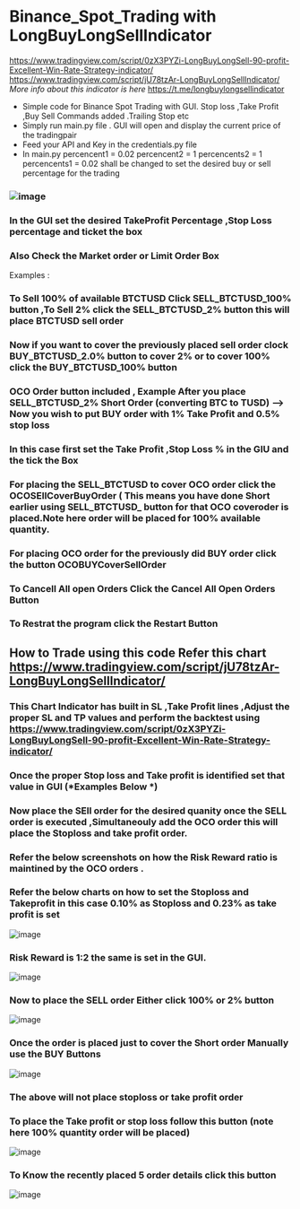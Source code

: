 # Binance_Spot_Trading with LongBuyLongSellIndicator
https://www.tradingview.com/script/0zX3PYZi-LongBuyLongSell-90-profit-Excellent-Win-Rate-Strategy-indicator/
https://www.tradingview.com/script/jU78tzAr-LongBuyLongSellIndicator/
_More info about this indicator is here_ https://t.me/longbuylongsellindicator

- Simple code for Binance Spot Trading with GUI. Stop loss ,Take Profit ,Buy Sell Commands added .Trailing Stop etc
- Simply run main.py file . GUI will open and display the current price of the tradingpair 
- Feed your API and Key in the credentials.py file
- In main.py percencent1 = 0.02 percencent2 = 1  percencents2 = 1 percencents1 = 0.02  shall be changed to set the desired buy or sell percentage for the trading
### ![image](https://github.com/programjio/Binance_Spot_Trading/assets/56245199/8847a34e-23a5-4f61-88f9-c85b99f066d9)
### In the GUI set the desired TakeProfit Percentage ,Stop Loss percentage and ticket the box 
### Also Check the Market order or Limit Order Box 
Examples :
### To Sell 100% of available BTCTUSD Click SELL_BTCTUSD_100% button ,To Sell 2% click the SELL_BTCTUSD_2% button this will place BTCTUSD sell order
### Now if you want to cover the previously placed sell order clock BUY_BTCTUSD_2.0% button to cover 2% or to cover 100% click the BUY_BTCTUSD_100% button
### OCO Order button included , Example After you place SELL_BTCTUSD_2% Short Order (converting BTC to TUSD) --> Now you wish to put BUY order with 1% Take Profit and 0.5% stop loss 
### In this case first set the Take Profit ,Stop Loss % in the GIU and the tick the Box 
### For placing the SELL_BTCTUSD to cover OCO order click the OCOSEllCoverBuyOrder ( This means you have done Short earlier using SELL_BTCTUSD_ button for that OCO coveroder is placed.Note here order will be placed for 100% available quantity.
### For placing OCO order for the previously did BUY order click the button OCOBUYCoverSellOrder
### To Cancell All open Orders Click the Cancel All Open Orders Button
### To Restrat the program click the Restart Button
## How to Trade using this code Refer this chart https://www.tradingview.com/script/jU78tzAr-LongBuyLongSellIndicator/
### This Chart Indicator has built in SL ,Take Profit lines ,Adjust the proper SL and TP values and perform the backtest using https://www.tradingview.com/script/0zX3PYZi-LongBuyLongSell-90-profit-Excellent-Win-Rate-Strategy-indicator/
### Once the proper Stop loss and Take profit is identified set that value in GUI (*Examples Below *)
### Now place the SEll order for the desired quanity once the SELL order is executed ,Simultaneouly add the OCO order this will place the Stoploss and take profit order.
### Refer the below screenshots on how the Risk Reward ratio is maintined by the OCO orders .

### Refer the below charts on how to set the Stoploss and Takeprofit in this case 0.10% as Stoploss and 0.23% as take profit is set
![image](https://github.com/programjio/Binance_Spot_Trading/assets/56245199/f5565fe4-f598-48ca-9bc1-be3ddaa610b0)
### Risk Reward is 1:2 the same is set in the GUI.
![image](https://github.com/programjio/Binance_Spot_Trading/assets/56245199/d937fa7f-e5b0-4c42-bbc6-1af7b84ed9bb)
### Now to place the SELL order Either click 100% or 2% button
![image](https://github.com/programjio/Binance_Spot_Trading/assets/56245199/d2960ef2-815d-4438-8077-5e9fdc7517ab)

### Once the order is placed just to cover the Short order Manually use the BUY Buttons
![image](https://github.com/programjio/Binance_Spot_Trading/assets/56245199/7860ca99-bd69-40e1-8fd0-3f51fed1348d)

### The above will not place stoploss or take profit order
### To place the Take profit or stop loss follow this button (note here 100% quantity order will be placed)
![image](https://github.com/programjio/Binance_Spot_Trading/assets/56245199/eacaaae5-c404-4687-834c-2070e4d8dfd4)

### To Know the recently placed 5 order details click this button
![image](https://github.com/programjio/Binance_Spot_Trading/assets/56245199/a45d33fc-4772-4a38-9876-fedac43c36f5)

